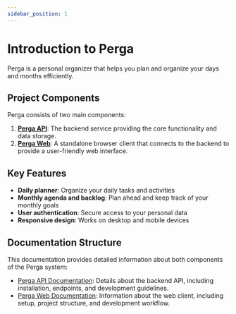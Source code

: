 ```yaml
---
sidebar_position: 1
---
```


# Introduction to Perga

Perga is a personal organizer that helps you plan and organize your days and months efficiently.

## Project Components

Perga consists of two main components:

1. **[Perga API](https://github.com/dbtiunov/perga-api)**: The backend service providing the core functionality and data storage.
2. **[Perga Web](https://github.com/dbtiunov/perga-web)**: A standalone browser client that connects to the backend to provide a user-friendly web interface.

## Key Features

- **Daily planner**: Organize your daily tasks and activities
- **Monthly agenda and backlog**: Plan ahead and keep track of your monthly goals
- **User authentication**: Secure access to your personal data
- **Responsive design**: Works on desktop and mobile devices

## Documentation Structure

This documentation provides detailed information about both components of the Perga system:

- [Perga API Documentation](./perga-api): Details about the backend API, including installation, endpoints, and development guidelines.
- [Perga Web Documentation](./perga-web): Information about the web client, including setup, project structure, and development workflow.
